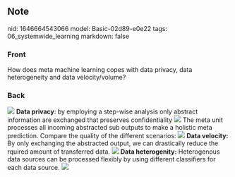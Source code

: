## Note
nid: 1646664543066
model: Basic-02d89-e0e22
tags: 06_systemwide_learning
markdown: false

### Front
How does meta machine learning copes with data privacy, data heterogeneity and data velocity/volume?

### Back
<img src="paste-70a13bd37f60714715a456e5ba5fb9dfdaa3be04.jpg">
<b>Data privacy</b>: by employing a step-wise analysis only
abstract information are exchanged that preserves confidentiality
<img src="paste-7d0d1323869b32c86097770e997794e3b8e9fa7a.jpg"> The
meta unit processes all incoming abstracted sub outputs to make a
holistic meta prediction. Compare the quality of the different
scenarios: <img src= 
"paste-7396077f9e73ac1643b496e3e156027c398910ba.jpg"> <b>Data
velocity:</b> By only exchanging the abstracted output, we can
drastically reduce the rquired amount of transferred data.
<img src="paste-b6793cbd1b0afeed69528b0e9ba56ee7a860998b.jpg">
<b>Data heterogenity:</b> Heterogenous data sources can be
processed flexibly by using different classifiers for each data
source. <img src=
"paste-5e8d6a89ef32d5afe37122cbc15a8d012ec0389f.jpg">
